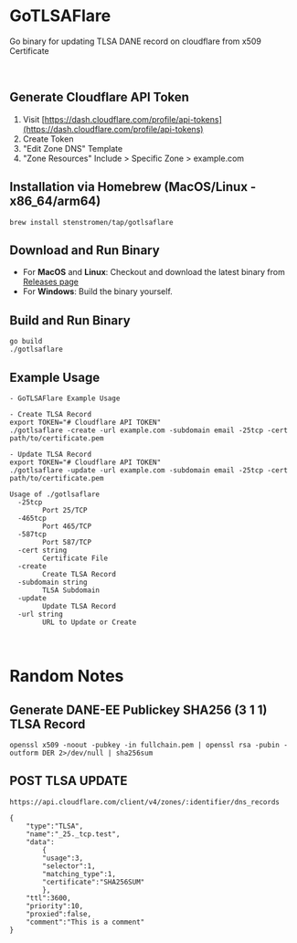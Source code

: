 # GoTLSAFlare

Go binary for updating TLSA DANE record on cloudflare from x509 Certificate

<br>

## Generate Cloudflare API Token
1. Visit [https://dash.cloudflare.com/profile/api-tokens](https://dash.cloudflare.com/profile/api-tokens)
2. Create Token
3. "Edit Zone DNS" Template
4. "Zone Resources" Include > Specific Zone > example.com

## Installation via Homebrew (MacOS/Linux - x86_64/arm64)
```
brew install stenstromen/tap/gotlsaflare
```

## Download and Run Binary
* For **MacOS** and **Linux**: Checkout and download the latest binary from [Releases page](https://github.com/Stenstromen/gotlsaflare/releases/latest/)
* For **Windows**: Build the binary yourself.

## Build and Run Binary
```
go build
./gotlsaflare
```

## Example Usage
```
- GoTLSAFlare Example Usage

- Create TLSA Record
export TOKEN="# Cloudflare API TOKEN"
./gotlsaflare -create -url example.com -subdomain email -25tcp -cert path/to/certificate.pem

- Update TLSA Record
export TOKEN="# Cloudflare API TOKEN"
./gotlsaflare -update -url example.com -subdomain email -25tcp -cert path/to/certificate.pem

Usage of ./gotlsaflare
  -25tcp
        Port 25/TCP
  -465tcp
        Port 465/TCP
  -587tcp
        Port 587/TCP
  -cert string
        Certificate File
  -create
        Create TLSA Record
  -subdomain string
        TLSA Subdomain
  -update
        Update TLSA Record
  -url string
        URL to Update or Create
```

<br>

# Random Notes

## Generate DANE-EE Publickey SHA256 (3 1 1) TLSA Record
```
openssl x509 -noout -pubkey -in fullchain.pem | openssl rsa -pubin -outform DER 2>/dev/null | sha256sum
```

## POST TLSA UPDATE
```
https://api.cloudflare.com/client/v4/zones/:identifier/dns_records

{
    "type":"TLSA",
    "name":"_25._tcp.test",
    "data":
        {
        "usage":3,
        "selector":1,
        "matching_type":1,
        "certificate":"SHA256SUM"
        },
    "ttl":3600,
    "priority":10,
    "proxied":false,
    "comment":"This is a comment"
}
```